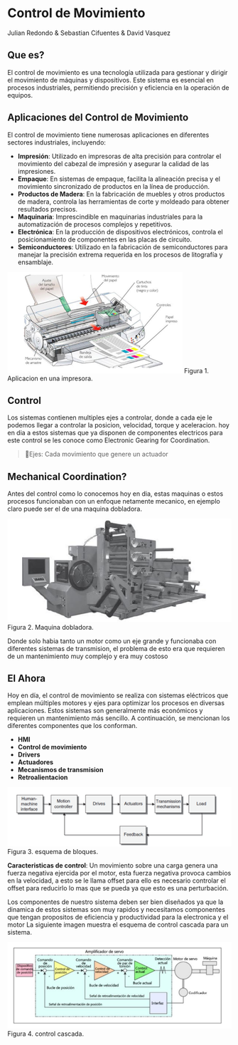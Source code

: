 # Control de Movimiento
Julian Redondo & Sebastian Cifuentes & David Vasquez
## Que es?
El control de movimiento es una tecnología utilizada para gestionar y dirigir el movimiento de máquinas y dispositivos. Este sistema es esencial en procesos industriales, permitiendo precisión y eficiencia en la operación de equipos. 

## Aplicaciones del Control de Movimiento

El control de movimiento tiene numerosas aplicaciones en diferentes sectores industriales, incluyendo:

- **Impresión**: Utilizado en impresoras de alta precisión para controlar el movimiento del cabezal de impresión y asegurar la calidad de las impresiones.
- **Empaque**: En sistemas de empaque, facilita la alineación precisa y el movimiento sincronizado de productos en la línea de producción.
- **Productos de Madera**: En la fabricación de muebles y otros productos de madera, controla las herramientas de corte y moldeado para obtener resultados precisos.
- **Maquinaria**: Imprescindible en maquinarias industriales para la automatización de procesos complejos y repetitivos.
- **Electrónica**: En la producción de dispositivos electrónicos, controla el posicionamiento de componentes en las placas de circuito.
- **Semiconductores**: Utilizado en la fabricación de semiconductores para manejar la precisión extrema requerida en los procesos de litografía y ensamblaje.

  
![Figura de ejemplo](https://github.com/rJulian16/Julian-Redondo/blob/abe909142868ea1a72b4dbb324c5f03a2cc653d5/imagenes/image.png)
Figura 1. Aplicacion en una impresora.

## Control 
Los sistemas contienen multiples ejes a controlar, donde a cada eje le podemos llegar a controlar la posicion, velocidad, torque y aceleracion. hoy en dia a estos sistemas que ya disponen de componentes electricos para este control se les conoce como Electronic Gearing for Coordination.
>🔑Ejes: Cada movimiento que genere un actuador

## Mechanical Coordination?
Antes del control como lo conocemos hoy en dia, estas maquinas o estos procesos funcionaban con un enfoque netamente mecanico, en ejemplo claro puede ser el de una maquina dobladora.

![Figura de ejemplo](https://github.com/rJulian16/Julian-Redondo/blob/8518986bedbcc49659c6c8e217c4ea87f4bd3676/imagenes/imagen2.png)
Figura 2. Maquina dobladora.

Donde solo habia tanto un motor como un eje grande y funcionaba con diferentes sistemas de transmision, el problema de esto era que requieren de un mantenimiento muy complejo y era muy costoso

## El Ahora
Hoy en día, el control de movimiento se realiza con sistemas eléctricos que emplean múltiples motores y ejes para optimizar los procesos en diversas aplicaciones. Estos sistemas son generalmente más económicos y requieren un mantenimiento más sencillo. A continuación, se mencionan los diferentes componentes  que los conforman.
- **HMI**
- **Control de movimiento**
- **Drivers**
- **Actuadores**
- **Mecanismos de transmision**
- **Retroalientacion**

![Figura de ejemplo](https://github.com/rJulian16/Julian-Redondo/blob/91a7053123d407a8fb6e64a683a78234b31bb201/imagenes/imagen3.png)
Figura 3. esquema de bloques.

**Caracteristicas de control**: Un movimiento sobre una carga genera una fuerza negativa ejercida por el motor, esta fuerza negativa provoca cambios en la velocidad, a esto se le llama offset para ello es necesario controlar el offset para reducirlo lo mas que se pueda ya que esto es una perturbación.

Los componentes de nuestro sistema deben ser bien diseñados ya que la dinamica de estos sistemas son muy rapidos y necesitamos componentes que tengan propositos de eficiencia y productividad para la electronica y el motor
La siguiente imagen muestra el esquema de control cascada para un sistema. 

![Figura de ejemplo](https://github.com/rJulian16/Julian-Redondo/blob/47e8d28bad58947eca1144ee7dc2b676695503c4/imagenes/imagen4.png)
Figura 4. control cascada.

